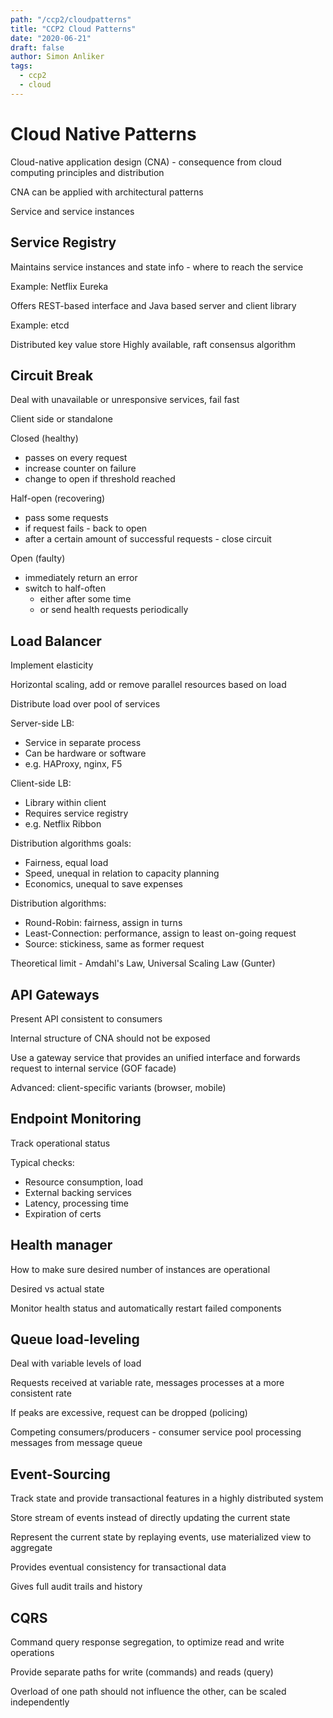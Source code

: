 ```yaml
---
path: "/ccp2/cloudpatterns"
title: "CCP2 Cloud Patterns"
date: "2020-06-21"
draft: false
author: Simon Anliker
tags:
  - ccp2
  - cloud
---
```


<!-- CNA2 -->

# Cloud Native Patterns

Cloud-native application design (CNA) - consequence from cloud computing principles and distribution

CNA can be applied with architectural patterns

Service and service instances

## Service Registry

Maintains service instances and state info - where to reach the service

Example: Netflix Eureka

Offers REST-based interface and Java based server and client library

Example: etcd

Distributed key value store
Highly available, raft consensus algorithm


## Circuit Break

Deal with unavailable or unresponsive services, fail fast

Client side or standalone

Closed (healthy)
* passes on every request
* increase counter on failure
* change to open if threshold reached

Half-open (recovering)
* pass some requests
* if request fails - back to open
* after a certain amount of successful requests - close circuit

Open (faulty)
* immediately return an error
* switch to half-often
  * either after some time
  * or send health requests periodically 

## Load Balancer

Implement elasticity

Horizontal scaling, add or remove parallel resources based on load

Distribute load over pool of services

Server-side LB:
* Service in separate process
* Can be hardware or software
* e.g. HAProxy, nginx, F5

Client-side LB:
* Library within client
* Requires service registry
* e.g. Netflix Ribbon

Distribution algorithms goals:
* Fairness, equal load
* Speed, unequal in relation to capacity planning
* Economics, unequal to save expenses

Distribution algorithms:
* Round-Robin: fairness, assign in turns
* Least-Connection: performance, assign to least on-going request
* Source: stickiness, same as former request

Theoretical limit - Amdahl's Law, Universal Scaling Law (Gunter)

## API Gateways

Present API consistent to consumers

Internal structure of CNA should not be exposed

Use a gateway service that provides an unified interface and forwards request to internal service (GOF facade)

Advanced: client-specific variants (browser, mobile)


## Endpoint Monitoring

Track operational status

Typical checks:
* Resource consumption, load
* External backing services
* Latency, processing time
* Expiration of certs

## Health manager

How to make sure desired number of instances are operational

Desired vs actual state

Monitor health status and automatically restart failed components


## Queue load-leveling

Deal with variable levels of load

Requests received at variable rate, messages processes at a more consistent rate

If peaks are excessive, request can be dropped (policing)

Competing consumers/producers - consumer service pool processing messages from message queue

## Event-Sourcing

Track state and provide transactional features in a highly distributed system

Store stream of events instead of directly updating the current state

Represent the current state by replaying events, use materialized view to aggregate

Provides eventual consistency for transactional data

Gives full audit trails and history


## CQRS

Command query response segregation, to optimize read and write operations

Provide separate paths for write (commands) and reads (query)

Overload of one path should not influence the other, can be scaled independently

